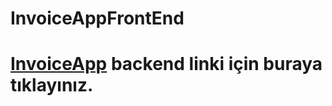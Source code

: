 # InvoiceAppFrontEnd

# [InvoiceApp](https://github.com/davutasln/InvoiceApp) backend linki için buraya tıklayınız.
